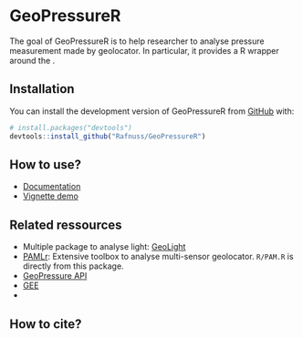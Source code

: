 
<!-- README.md is generated from README.Rmd. Please edit that file -->

# GeoPressureR

<!-- badges: start -->
<!-- badges: end -->

The goal of GeoPressureR is to help researcher to analyse pressure
measurement made by geolocator. In particular, it provides a R wrapper
around the .

## Installation

You can install the development version of GeoPressureR from
[GitHub](https://github.com/) with:

``` r
# install.packages("devtools")
devtools::install_github("Rafnuss/GeoPressureR")
```

## How to use?

-   [Documentation]()
-   [Vignette demo]()

## Related ressources

-   Multiple package to analyse light:
    [GeoLight](https://github.com/slisovski/GeoLight/tree/Update_2.01)
-   [PAMLr](https://github.com/KiranLDA/PAMLr): Extensive toolbox to
    analyse multi-sensor geolocator. `R/PAM.R` is directly from this
    package.
-   [GeoPressure API](https://github.com/Rafnuss/GeoPressureServer)
-   [GEE]()
-   []()

## How to cite?
